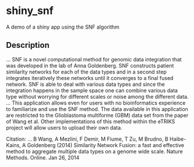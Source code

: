 # shiny_snf
A demo of a shiny app using the SNF algorithm
## Description  
... SNF is a novel computational method for genomic data integration that was developed in the lab of Anna Goldenberg. SNF constructs patient similarity networks for each of the data types and in a second step integrates iteratively these networks until it converges to a final fused network. SNF is able to deal with various data types and since the integration happens in the sample space one can combine various data type without worrying for different scales or noise among the different data.   
... This application allows even for users with no bioinformatics experience to familiarize and use the SNF method. The data available in this application are restricted to the Glioblastoma multiforme (GBM) data set from the paper of Wang et al. Other implementations of this method within the eTRIKS project will allow users to upload their own data.  

Citation:
... B Wang, A Mezlini, F Demir, M Fiume, T Zu, M Brudno, B Haibe-Kains, A Goldenberg (2014) Similarity Network Fusion: a fast and effective method to aggregate multiple data types on a genome wide scale. Nature Methods. Online. Jan 26, 2014
 
